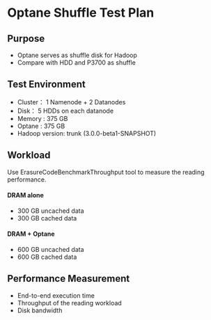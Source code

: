 Optane Shuffle Test Plan
=========================

Purpose
-----------------

* Optane serves as shuffle disk for Hadoop 
* Compare with HDD and P3700 as shuffle


Test Environment
-----------------

* Cluster： 1 Namenode + 2 Datanodes
* Disk： 5 HDDs on each datanode
* Memory : 375 GB
* Optane : 375 GB
* Hadoop version: trunk (3.0.0-beta1-SNAPSHOT)

Workload
-----------------

Use ErasureCodeBenchmarkThroughput tool to measure the reading performance.
#### DRAM alone
* 300 GB uncached data
* 300 GB cached data
#### DRAM + Optane
* 600 GB uncached data
* 600 GB cached data


Performance Measurement
-----------------

* End-to-end execution time
* Throughput of the reading workload
* Disk bandwidth








